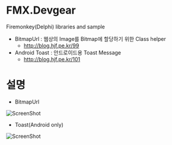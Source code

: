 FMX.Devgear
===========

Firemonkey(Delphi) libraries and sample

* BitmapUrl : 웹상의 Image를 Bitmap에 할당하기 위한 Class helper
  * http://blog.hjf.pe.kr/99
* Android Toast : 안드로이드용 Toast Message
  * http://blog.hjf.pe.kr/101

설명
====
* BitmapUrl

![ScreenShot](https://github.com/hjfactory/FMX.Devgear/blob/master/Samples/BitmapUrl/BitmapUrl.jpg?raw=true)

* Toast(Android only)
 
![ScreenShot](https://github.com/hjfactory/FMX.Devgear/blob/master/Samples/Android_Toast/ToastMessage.png?raw=true)
